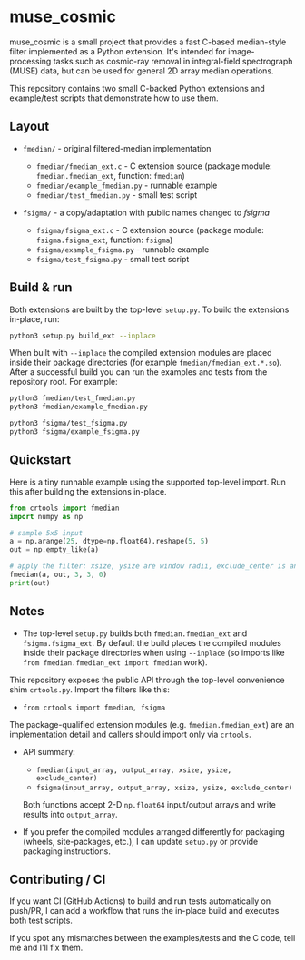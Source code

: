 # muse_cosmic

muse_cosmic is a small project that provides a fast C-based median-style filter
implemented as a Python extension. It's intended for image-processing tasks such
as cosmic-ray removal in integral-field spectrograph (MUSE) data, but can be
used for general 2D array median operations.

This repository contains two small C-backed Python extensions and example/test scripts that demonstrate how to use them.

## Layout

- `fmedian/` - original filtered-median implementation
  - `fmedian/fmedian_ext.c` - C extension source (package module: `fmedian.fmedian_ext`, function: `fmedian`)
  - `fmedian/example_fmedian.py` - runnable example
  - `fmedian/test_fmedian.py` - small test script

- `fsigma/` - a copy/adaptation with public names changed to *fsigma*
  - `fsigma/fsigma_ext.c` - C extension source (package module: `fsigma.fsigma_ext`, function: `fsigma`)
  - `fsigma/example_fsigma.py` - runnable example
  - `fsigma/test_fsigma.py` - small test script

## Build & run

Both extensions are built by the top-level `setup.py`. To build the extensions in-place, run:

```bash
python3 setup.py build_ext --inplace
```

When built with `--inplace` the compiled extension modules are placed inside
their package directories (for example `fmedian/fmedian_ext.*.so`). After a
successful build you can run the examples and tests from the repository root. For example:

```bash
python3 fmedian/test_fmedian.py
python3 fmedian/example_fmedian.py

python3 fsigma/test_fsigma.py
python3 fsigma/example_fsigma.py
```

## Quickstart

Here is a tiny runnable example using the supported top-level import. Run
this after building the extensions in-place.

```python
from crtools import fmedian
import numpy as np

# sample 5x5 input
a = np.arange(25, dtype=np.float64).reshape(5, 5)
out = np.empty_like(a)

# apply the filter: xsize, ysize are window radii, exclude_center is an int
fmedian(a, out, 3, 3, 0)
print(out)
```

## Notes

- The top-level `setup.py` builds both `fmedian.fmedian_ext` and `fsigma.fsigma_ext`.
  By default the build places the compiled modules inside their package directories when
  using `--inplace` (so imports like `from fmedian.fmedian_ext import fmedian` work).

This repository exposes the public API through the top-level convenience
shim `crtools.py`. Import the filters like this:

- `from crtools import fmedian, fsigma`

The package-qualified extension modules (e.g. `fmedian.fmedian_ext`) are an
implementation detail and callers should import only via `crtools`.

- API summary:
  - `fmedian(input_array, output_array, xsize, ysize, exclude_center)`
  - `fsigma(input_array, output_array, xsize, ysize, exclude_center)`

  Both functions accept 2-D `np.float64` input/output arrays and write results into
  `output_array`.

- If you prefer the compiled modules arranged differently for packaging (wheels,
  site-packages, etc.), I can update `setup.py` or provide packaging
  instructions.

## Contributing / CI

If you want CI (GitHub Actions) to build and run tests automatically on
push/PR, I can add a workflow that runs the in-place build and executes both
test scripts.

If you spot any mismatches between the examples/tests and the C code, tell me and I'll fix them.
